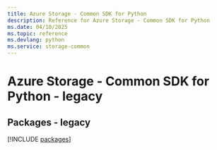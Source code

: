 ```yaml
---
title: Azure Storage - Common SDK for Python
description: Reference for Azure Storage - Common SDK for Python
ms.date: 04/10/2025
ms.topic: reference
ms.devlang: python
ms.service: storage-common
---
```

# Azure Storage - Common SDK for Python - legacy
## Packages - legacy
[!INCLUDE [packages](storage---common-index.md)]
